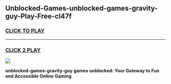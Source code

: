 
## Unblocked-Games-unblocked-games-gravity-guy-Play-Free-cl47f
<h3>
<a href="https://premium76.site?title=unblocked-games-gravity-guy&ref=18A">CLICK TO PLAY</a></h3>
<hr>

<h3>
<a href="https://premium76.site?title=unblocked-games-gravity-guy&ref=18A">CLICK 2 PLAY</a>
  
</h3>

<a href="https://premium76.site?title=unblocked-games-gravity-guy&ref=18A"><img src="https://clearcache.store/games.png"></a>


**unblocked-games-gravity-guy games unblocked: Your Gateway to Fun and Accessible Online Gaming**
